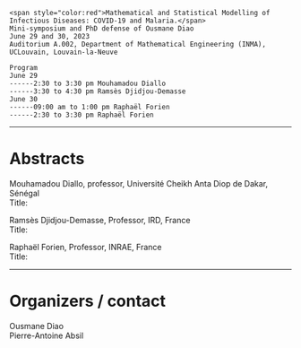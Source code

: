 ```
<span style="color:red">Mathematical and Statistical Modelling of Infectious Diseases: COVID-19 and Malaria.</span>
Mini-symposium and PhD defense of Ousmane Diao
June 29 and 30, 2023 
Auditorium A.002, Department of Mathematical Engineering (INMA), UCLouvain, Louvain-la-Neuve
```
```
Program
June 29
------2:30 to 3:30 pm Mouhamadou Diallo
------3:30 to 4:30 pm Ramsès Djidjou-Demasse
June 30
------09:00 am to 1:00 pm Raphaël Forien
------2:30 to 3:30 pm Raphaël Forien
```

---
<h1>Abstracts</h1>

Mouhamadou Diallo, professor, Université Cheikh Anta Diop de Dakar, Sénégal
<br>Title:

Ramsès Djidjou-Demasse, Professor, IRD, France
<br>Title:

Raphaël Forien, Professor, INRAE, France
<br>Title:


---
<h1>Organizers / contact</h1>
Ousmane Diao
<br>Pierre-Antoine Absil




